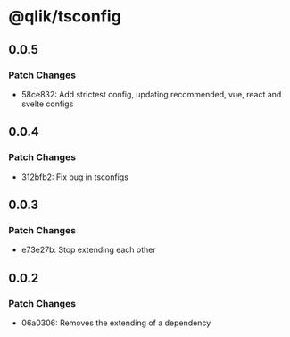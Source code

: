 # @qlik/tsconfig

## 0.0.5

### Patch Changes

- 58ce832: Add strictest config, updating recommended, vue, react and svelte configs

## 0.0.4

### Patch Changes

- 312bfb2: Fix bug in tsconfigs

## 0.0.3

### Patch Changes

- e73e27b: Stop extending each other

## 0.0.2

### Patch Changes

- 06a0306: Removes the extending of a dependency
